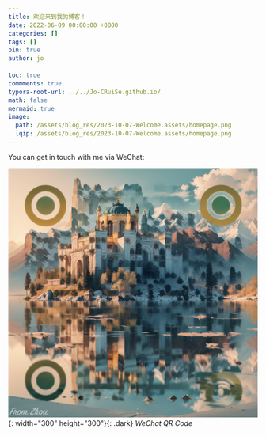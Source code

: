 ```yaml
---
title: 欢迎来到我的博客！
date: 2022-06-09 00:00:00 +0800
categories: []
tags: []     
pin: true
author: jo

toc: true
commments: true
typora-root-url: ../../Jo-CRuiSe.github.io/
math: false
mermaid: true
image: 
  path: /assets/blog_res/2023-10-07-Welcome.assets/homepage.png
  lqip: /assets/blog_res/2023-10-07-Welcome.assets/homepage.png
---
```


You can get in touch with me via WeChat:



![HomePageQRCode](/assets/blog_res/2023-10-07-Welcome.assets/HomePageQRCodeDark.png){: width="300" height="300"}{: .dark}
_WeChat QR Code_



